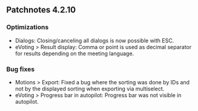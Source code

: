 ## Patchnotes 4.2.10

### Optimizations
- Dialogs: Closing/canceling all dialogs is now possible with ESC.
- eVoting > Result display: Comma or point is used as decimal separator for results depending on the meeting language.

### Bug fixes
- Motions > Export: Fixed a bug where the sorting was done by IDs and not by the displayed sorting when exporting via multiselect.
- eVoting > Progress bar in autopilot: Progress bar was not visible in autopilot.
